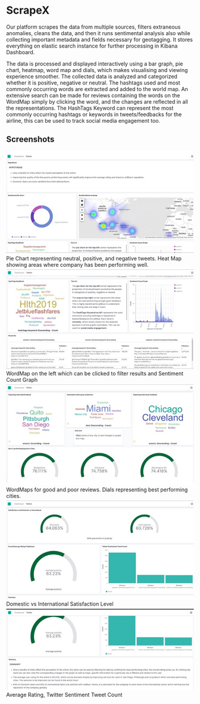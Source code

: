 # ScrapeX
Our platform scrapes the data from multiple sources, filters extraneous anomalies, cleans the data, and then it runs sentimental analysis also while collecting important metadata and fields necessary for geotagging. It stores everything on elastic search instance for further processing in Kibana Dashboard.

The data is processed and displayed interactively using a bar graph, pie chart, heatmap, word map and dials, which makes visualising and viewing experience smoother.
The collected data is analyzed and categorized whether it is positive, negative or neutral. The hashtags used and most commonly occurring words are extracted and added to the world map. An extensive search can be made for reviews containing the words on the WordMap simply by clicking the word, and the changes are reflected in all the representations. The HashTags Keyword can represent the most commonly occurring hashtags or keywords in tweets/feedbacks for the airline, this can be used to track social media engagement too.

## Screenshots

<img src="screenshots/1.jpg">
Pie Chart representing neutral, positive, and negative tweets. Heat Map showing areas where company has been performing well.

<img src="screenshots/2.jpg">
WordMap on the left which can be clicked to filter results and Sentiment Count Graph

<img src="screenshots/3.jpg">
WordMaps for good and poor reviews. Dials representing best performing cities.

<img src="screenshots/4.jpg">
Domestic vs International Satisfaction Level

<img src="screenshots/5.jpg">
Average Rating, Twitter Sentiment Tweet Count
